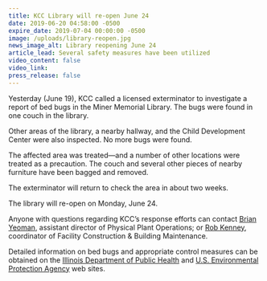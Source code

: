 ```yaml
---
title: KCC Library will re-open June 24
date: 2019-06-20 04:58:00 -0500
expire_date: 2019-07-04 00:00:00 -0500
image: /uploads/library-reopen.jpg
news_image_alt: Library reopening June 24
article_lead: Several safety measures have been utilized
video_content: false
video_link:
press_release: false
---
```


Yesterday (June 19), KCC called a licensed exterminator to investigate a report of bed bugs in the Miner Memorial Library. The bugs were found in one couch in the library.

Other areas of the library, a nearby hallway, and the Child Development Center were also inspected. No more bugs were found.

The affected area was treated—and a number of other locations were treated as a precaution. The couch and several other pieces of nearby furniture have been bagged and removed.

The exterminator will return to check the area in about two weeks.

The library will re-open on Monday, June 24.

Anyone with questions regarding KCC’s response efforts can contact [Brian Yeoman](byeoman@kcc.edu), assistant director of Physical Plant Operations; or [Rob Kenney](mailto:rkenney@kcc.edu), coordinator of Facility Construction & Building Maintenance.

Detailed information on bed bugs and appropriate control measures can be obtained on the [Illinois Department of Public Health](http://www.dph.illinois.gov/topics-services/environmental-health-protection/structural-pest-control/bed-bugs#resources) and [U.S. Environmental Protection Agency](https://www.epa.gov/managing-pests-schools/bed-bugs-and-schools#steps) web sites.